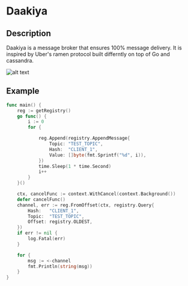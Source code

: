 


# Daakiya

## Description

Daakiya is a message broker that ensures 100% message delivery. It is inspired by Uber's ramen protocol built differntly on top of Go and cassandra.

![alt text](https://filebin.net/ahqhthw95we9bnex/ramen.png?t=4cvahb3w
)





## Example

```go
func main() {
	reg := getRegistry()
	go func() {
		i := 0
		for {

			reg.Append(registry.AppendMessage{
				Topic: "TEST_TOPIC",
				Hash:  "CLIENT_1",
				Value: []byte(fmt.Sprintf("%d", i)),
			})
			time.Sleep(1 * time.Second)
			i++
		}
	}()

	ctx, cancelFunc := context.WithCancel(context.Background())
	defer cancelFunc()
	channel, err := reg.FromOffset(ctx, registry.Query{
		Hash:   "CLIENT_1",
		Topic:  "TEST_TOPIC",
		Offset: registry.OLDEST,
	})
	if err != nil {
		log.Fatal(err)
	}

	for {
		msg := <-channel
		fmt.Println(string(msg))
	}
}
```
